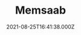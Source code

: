---
date: 2021-08-25T16:41:38.000Z
title: Memsaab
latitude: 52.10746568657374
longitude: 0.7956122732470958
url: http://www.memsaaboflavenham.co.uk
category: checkin
---